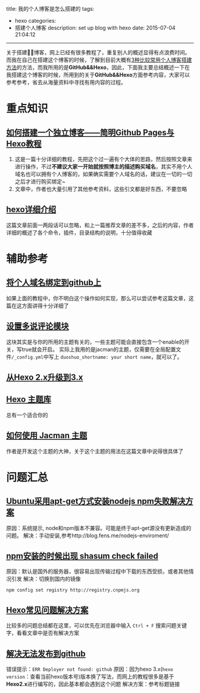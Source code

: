 title: 我的个人博客是怎么搭建的
tags:
  - hexo
categories:
  - 搭建个人博客
description: set up blog with hexo
date: 2015-07-04 21:04:12
---
关于搭建博客，网上已经有很多教程了，重复别人的概述显得有点浪费时间。而我在自己在搭建这个博客的时候，了解到目前大概有[3种比较常用个人博客搭建方法](http://www.jintongyao.com/2014/build-a-blog-by-hexo/)的方法，而我所用的是**GitHub&&Hexo**，因此，下面我主要总结概述一下在我搭建这个博客的时候，所用到的关于**GitHub&&Hexo**方面参考内容，大家可以参考参考，省去从海量资料中寻找有用内容的过程。

<!--more-->

# 重点知识

## [如何搭建一个独立博客——简明Github Pages与Hexo教程](http://cnfeat.com/2014/05/10/2014-05-11-how-to-build-a-blog/)
1. 这是一篇十分详细的教程，先把这个过一遍有个大体的思路，然后按照文章来进行操作，不过**不建议大家一开始就按照博主的描述购买域名**，其实不用个人域名也可以拥有个人博客的，如果确实需要个人域名的话，建议在一切的一切之后才进行购买绑定~
2. 文章中，作者也大量引用了其他参考资料，这些引文都是好东西，不要忽略

## [hexo详细介绍](http://blog.lmintlcx.com/post/blog-with-hexo.html)
这篇文章前面一两段话可以忽略，和上一篇推荐文章的差不多，之后的内容，作者详细的概述了各个命令，插件，目录结构的说明，十分值得收藏

# 辅助参考

## [将个人域名绑定到github上](http://blog.fens.me/nodejs-enviroment/)
如果上面的教程中，你不明白这个操作如何实现，那么可以尝试参考这篇文章，这篇在这方面讲得十分详细了

## [设置多说评论模块](http://ijiaober.github.io/2014/08/06/hexo/hexo-07/)
这块其实是与你的所用的主题有关的，一些主题可能会直接包含一个enable的开关，写true就会开启。
实际上我用的是jacman的主题，仅需要在全局配置文件``/_config.yml``中写上 ``duoshuo_shortname: your short name``，就可以了。

## [从Hexo 2.x升级到3.x](https://github.com/hexojs/hexo/wiki/Migrating-from-2.x-to-3.0)

## [Hexo 主题库](https://github.com/hexojs/hexo/wiki/Themes)
总有一个适合你的

## [如何使用 Jacman 主题](http://wuchong.me/blog/2014/11/20/how-to-use-jacman/#)
作者是开发这个主题的大神，关于这个主题的用法在这篇文章中说得很具体了

# 问题汇总

## [Ubuntu采用apt-get方式安装nodejs npm失败解决方案](http://blog.fens.me/nodejs-enviroment/)
原因：系统提示, node和npm版本不兼容。可能是终于apt-get源没有更新造成的问题。
解决：手动安装,参考http://blog.fens.me/nodejs-enviroment/


## [npm安装的时候出现 shasum check failed](http://www.oschina.net/question/1454207_148353)
原因：默认是国外的服务器，很容易出现传输过程中下载的东西受损，或者其他情况引发
解决：切换到国内的镜像

```
npm config set registry http://registry.cnpmjs.org
```

## [Hexo常见问题解决方案](http://xuanwo.org/2014/08/14/hexo-usual-problem/)
比较多的问题总结都在这里，可以优先在浏览器中输入 ``Ctrl + F`` 搜索问题关键字，看看文章中是否有解决方案

## [解决无法发布到github](http://blog.163.com/gis_warrior/blog/static/19361717320153100184696/)
错误提示：``ERR Deployer not found: github`` 
原因：因为hexo 3.x(``hexo version``：查看当前hexo版本号)版本换了写法，而网上的教程很多是基于**Hexo2.x**进行编写的，因此基本都会遇到这个问题
解决方案：参考标题链接
